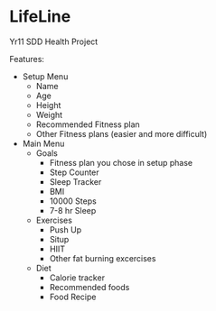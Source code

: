 # LifeLine
Yr11 SDD Health Project

Features:
 - Setup Menu
    - Name
    - Age
    - Height
    - Weight
    - Recommended Fitness plan
    - Other Fitness plans (easier and more difficult)
 - Main Menu
    - Goals
        - Fitness plan you chose in setup phase
        - Step Counter
        - Sleep Tracker
        - BMI
        - 10000 Steps
        - 7-8 hr Sleep
    - Exercises
        - Push Up
        - Situp
        - HIIT
        - Other fat burning excercises
    - Diet
        - Calorie tracker
        - Recommended foods
        - Food Recipe